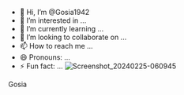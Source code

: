- 👋 Hi, I’m @Gosia1942
- 👀 I’m interested in ...
- 🌱 I’m currently learning ...
- 💞️ I’m looking to collaborate on ...
- 📫 How to reach me ...
- 😄 Pronouns: ...
- ⚡ Fun fact: ...
![Screenshot_20240225-060945](https://github.com/Gosia1942/Gosia1942/assets/153399770/410651f7-fc46-43b3-9f8f-cf83069eada9)

<!---
Gosia1942/Gosia1942 is a ✨ special ✨ repository because its `README.md` (this file) appears on your ok GitHub profile.
You can click the Preview link to take a look at your changes.
--->
Gosia 